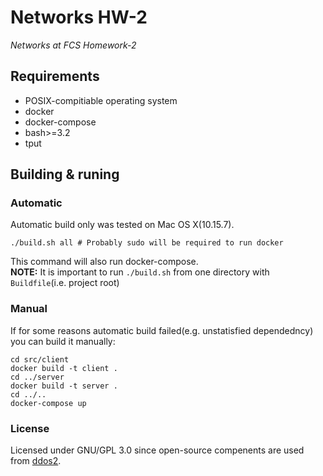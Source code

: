# Networks HW-2
<i> Networks at FCS Homework-2 </i>
## Requirements
* POSIX-compitiable operating system
* docker
* docker-compose
* bash>=3.2
* tput
## Building & runing
### Automatic
Automatic build only was tested on Mac OS X(10.15.7).<br>
```
./build.sh all # Probably sudo will be required to run docker
```
This command will also run docker-compose.<br>
**NOTE:** It is important to run `./build.sh` from one directory with `Buildfile`(i.e. project root) 
### Manual 
If for some reasons automatic build failed(e.g. unstatisfied dependedncy) you can build it manually:
```
cd src/client 
docker build -t client .
cd ../server
docker build -t server .
cd ../..
docker-compose up
```

### License
Licensed under GNU/GPL 3.0 since open-source compenents are used from [ddos2](https://github.com/Andrewerr/ddos2).
